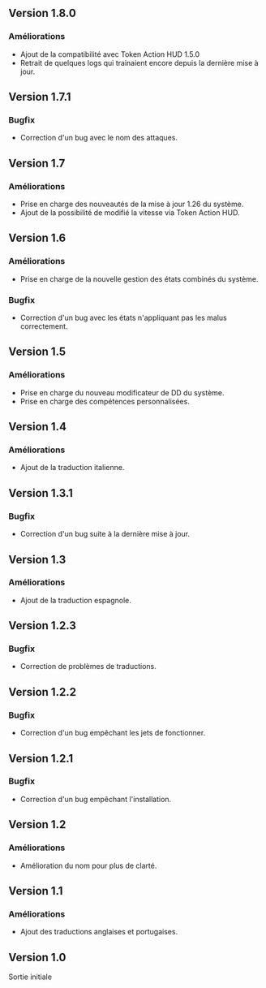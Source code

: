 ## Version 1.8.0
### Améliorations
- Ajout de la compatibilité avec Token Action HUD 1.5.0
- Retrait de quelques logs qui trainaient encore depuis la dernière mise à jour.

## Version 1.7.1
### Bugfix
- Correction d'un bug avec le nom des attaques.

## Version 1.7
### Améliorations
- Prise en charge des nouveautés de la mise à jour 1.26 du système.
- Ajout de la possibilité de modifié la vitesse via Token Action HUD.

## Version 1.6
### Améliorations
- Prise en charge de la nouvelle gestion des états combinés du système.

### Bugfix
- Correction d'un bug avec les états n'appliquant pas les malus correctement.

## Version 1.5
### Améliorations
- Prise en charge du nouveau modificateur de DD du système.
- Prise en charge des compétences personnalisées.

## Version 1.4
### Améliorations
- Ajout de la traduction italienne.

## Version 1.3.1
### Bugfix
- Correction d'un bug suite à la dernière mise à jour.

## Version 1.3
### Améliorations
- Ajout de la traduction espagnole.

## Version 1.2.3
### Bugfix
- Correction de problèmes de traductions.

## Version 1.2.2
### Bugfix
- Correction d'un bug empêchant les jets de fonctionner.

## Version 1.2.1
### Bugfix
- Correction d'un bug empêchant l'installation.

## Version 1.2
### Améliorations
- Amélioration du nom pour plus de clarté.

## Version 1.1
### Améliorations
- Ajout des traductions anglaises et portugaises.

## Version 1.0
Sortie initiale
